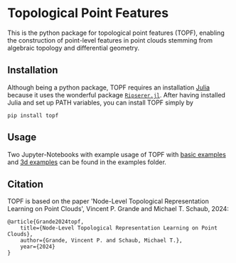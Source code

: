 # Topological Point Features

This is the python package for topological point features (TOPF), enabling the construction of point-level features in point clouds stemming from algebraic topology and differential geometry.

## Installation
Although being a python package, TOPF requires an installation [Julia](https://julialang.org/downloads/) because it uses the wonderful package [`Ripserer.jl`](https://mtsch.github.io/Ripserer.jl/dev/). After having installed Julia and set up PATH variables, you can install TOPF simply by

    pip install topf

## Usage

Two Jupyter-Notebooks with example usage of TOPF with [basic examples](https://github.com/vincent-grande/topf/blob/main/examples/topf_basic_examples.ipynb) and [3d examples](https://github.com/vincent-grande/topf/blob/main/examples/topf_examples3d.ipynb) can be found in the examples folder.

## Citation

TOPF is based on the paper 'Node-Level Topological Representation Learning on Point Clouds', Vincent P. Grande and Michael T. Schaub, 2024:

    @article{Grande2024topf,
        title={Node-Level Topological Representation Learning on Point Clouds},
        author={Grande, Vincent P. and Schaub, Michael T.},
        year={2024}
    }